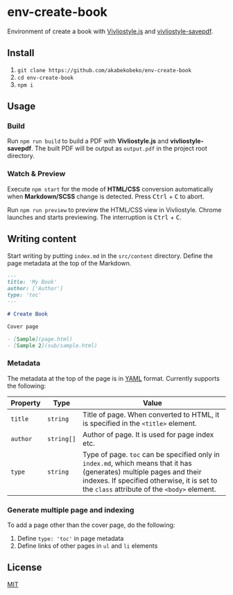 # env-create-book

Environment of create a book with [Vivliostyle.js](https://github.com/vivliostyle/vivliostyle.js) and [vivliostyle-savepdf](https://github.com/vivliostyle/vivliostyle-savepdf).

## Install

1. `git clone https://github.com/akabekobeko/env-create-book`
2. `cd env-create-book`
3. `npm i`

## Usage

### Build

Run `npm run build` to build a PDF with **Vivliostyle.js** and **vivliostyle-savepdf**. The built PDF will be output as `output.pdf` in the project root directory.

### Watch & Preview

Execute `npm start` for the mode of **HTML/CSS** conversion automatically when **Markdown/SCSS** change is detected. Press <kbd>Ctrl</kbd> + <kbd>C</kbd> to abort.

Run `npm run preview` to preview the HTML/CSS view in Vivliostyle. Chrome launches and starts previewing. The interruption is <kbd>Ctrl</kbd> + <kbd>C</kbd>.

## Writing content

Start writing by putting `index.md` in the `src/content` directory. Define the page metadata at the top of the Markdown.

```markdown
---
title: 'My Book'
author: ['Author']
type: 'toc'
---

# Create Book

Cover page

- [Sample](page.html)
- [Sample 2](sub/sample.html)
```

### Metadata

 The metadata at the top of the page is in [YAML](https://yaml.org/) format. Currently supports the following:

|Property|Type|Value|
|---|---|---|
|`title`|`string`|Title of page. When converted to HTML, it is specified in the `<title>` element.|
|`author`|`string[]`|Author of page. It is used for page index etc.|
|`type`|`string`|Type of page. `toc` can be specified only in `index.md`, which means that it has (generates) multiple pages and their indexes. If specified otherwise, it is set to the `class` attribute of the `<body>` element.|

### Generate multiple page and indexing

To add a page other than the cover page, do the following:

 1. Define `type: 'toc'` in page metadata
 2. Define links of other pages in `ul` and `li` elements

 ## License

[MIT](LICENSE)
